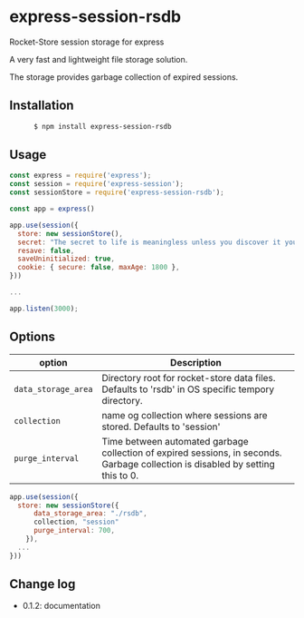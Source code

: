 # express-session-rsdb
Rocket-Store session storage for express

A very fast and lightweight file storage solution.

The storage provides garbage collection of expired sessions.

## Installation
```sh
	  $ npm install express-session-rsdb
```

## Usage
```js
const express = require('express');
const session = require('express-session');
const sessionStore = require('express-session-rsdb');

const app = express()

app.use(session({
  store: new sessionStore(),
  secret: "The secret to life is meaningless unless you discover it yourself",
  resave: false,
  saveUninitialized: true,
  cookie: { secure: false, maxAge: 1800 },
}))

...

app.listen(3000);
```

## Options
| option | Description |
| --- | --- |
| `data_storage_area` | Directory root for rocket-store data files. Defaults to 'rsdb' in OS specific tempory directory.|
|`collection` | name og collection where sessions are stored. Defaults to 'session'|
|`purge_interval` | Time between automated garbage collection of expired sessions, in seconds. Garbage collection is disabled by setting this to 0. |

```js
app.use(session({
  store: new sessionStore({
      data_storage_area: "./rsdb",
      collection, "session"
      purge_interval: 700,
    }),
  ...
}))  
```
## Change log
* 0.1.2: documentation
